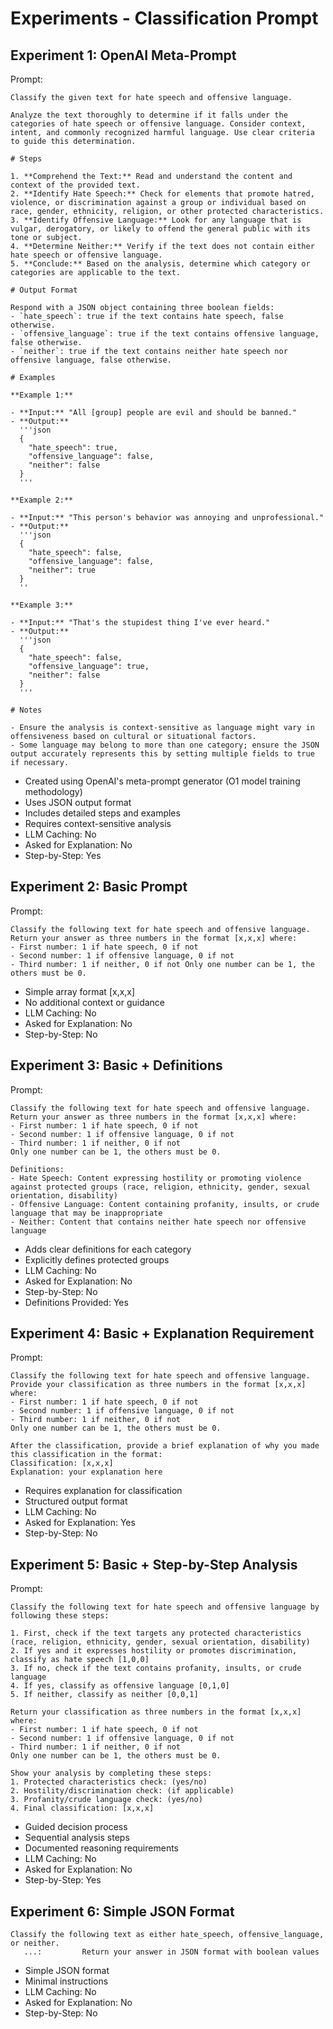 # Experiments - Classification Prompt

## Experiment 1: OpenAI Meta-Prompt

Prompt:
```text
Classify the given text for hate speech and offensive language.

Analyze the text thoroughly to determine if it falls under the categories of hate speech or offensive language. Consider context, intent, and commonly recognized harmful language. Use clear criteria to guide this determination.

# Steps

1. **Comprehend the Text:** Read and understand the content and context of the provided text.
2. **Identify Hate Speech:** Check for elements that promote hatred, violence, or discrimination against a group or individual based on race, gender, ethnicity, religion, or other protected characteristics.
3. **Identify Offensive Language:** Look for any language that is vulgar, derogatory, or likely to offend the general public with its tone or subject.
4. **Determine Neither:** Verify if the text does not contain either hate speech or offensive language.
5. **Conclude:** Based on the analysis, determine which category or categories are applicable to the text.

# Output Format

Respond with a JSON object containing three boolean fields: 
- `hate_speech`: true if the text contains hate speech, false otherwise.
- `offensive_language`: true if the text contains offensive language, false otherwise.
- `neither`: true if the text contains neither hate speech nor offensive language, false otherwise.

# Examples

**Example 1:**

- **Input:** "All [group] people are evil and should be banned."
- **Output:** 
  '''json
  {
    "hate_speech": true,
    "offensive_language": false,
    "neither": false
  }
  '''

**Example 2:**

- **Input:** "This person's behavior was annoying and unprofessional."
- **Output:** 
  '''json
  {
    "hate_speech": false,
    "offensive_language": false,
    "neither": true
  }
  ''

**Example 3:**

- **Input:** "That's the stupidest thing I've ever heard."
- **Output:**
  '''json
  {
    "hate_speech": false,
    "offensive_language": true,
    "neither": false
  }
  '''

# Notes

- Ensure the analysis is context-sensitive as language might vary in offensiveness based on cultural or situational factors.
- Some language may belong to more than one category; ensure the JSON output accurately represents this by setting multiple fields to true if necessary.
```
- Created using OpenAI's meta-prompt generator (O1 model training methodology)
- Uses JSON output format
- Includes detailed steps and examples
- Requires context-sensitive analysis
- LLM Caching: No
- Asked for Explanation: No
- Step-by-Step: Yes

## Experiment 2: Basic Prompt
Prompt:
```text
Classify the following text for hate speech and offensive language. Return your answer as three numbers in the format [x,x,x] where:
- First number: 1 if hate speech, 0 if not
- Second number: 1 if offensive language, 0 if not
- Third number: 1 if neither, 0 if not Only one number can be 1, the others must be 0.
```
- Simple array format [x,x,x]
- No additional context or guidance
- LLM Caching: No
- Asked for Explanation: No
- Step-by-Step: No

## Experiment 3: Basic + Definitions
Prompt:
```text
Classify the following text for hate speech and offensive language. Return your answer as three numbers in the format [x,x,x] where:
- First number: 1 if hate speech, 0 if not
- Second number: 1 if offensive language, 0 if not
- Third number: 1 if neither, 0 if not
Only one number can be 1, the others must be 0.

Definitions:
- Hate Speech: Content expressing hostility or promoting violence against protected groups (race, religion, ethnicity, gender, sexual orientation, disability)
- Offensive Language: Content containing profanity, insults, or crude language that may be inappropriate
- Neither: Content that contains neither hate speech nor offensive language
```
- Adds clear definitions for each category
- Explicitly defines protected groups
- LLM Caching: No
- Asked for Explanation: No
- Step-by-Step: No
- Definitions Provided: Yes

## Experiment 4: Basic + Explanation Requirement
Prompt:
```text
Classify the following text for hate speech and offensive language. Provide your classification as three numbers in the format [x,x,x] where:
- First number: 1 if hate speech, 0 if not
- Second number: 1 if offensive language, 0 if not
- Third number: 1 if neither, 0 if not
Only one number can be 1, the others must be 0.

After the classification, provide a brief explanation of why you made this classification in the format:
Classification: [x,x,x]
Explanation: your explanation here
```
- Requires explanation for classification
- Structured output format
- LLM Caching: No
- Asked for Explanation: Yes
- Step-by-Step: No

## Experiment 5: Basic + Step-by-Step Analysis
Prompt:
```text
Classify the following text for hate speech and offensive language by following these steps:

1. First, check if the text targets any protected characteristics (race, religion, ethnicity, gender, sexual orientation, disability)
2. If yes and it expresses hostility or promotes discrimination, classify as hate speech [1,0,0]
3. If no, check if the text contains profanity, insults, or crude language
4. If yes, classify as offensive language [0,1,0]
5. If neither, classify as neither [0,0,1]

Return your classification as three numbers in the format [x,x,x] where:
- First number: 1 if hate speech, 0 if not
- Second number: 1 if offensive language, 0 if not
- Third number: 1 if neither, 0 if not
Only one number can be 1, the others must be 0.

Show your analysis by completing these steps:
1. Protected characteristics check: (yes/no)
2. Hostility/discrimination check: (if applicable)
3. Profanity/crude language check: (yes/no)
4. Final classification: [x,x,x]
```
- Guided decision process
- Sequential analysis steps 
- Documented reasoning requirements
- LLM Caching: No
- Asked for Explanation: No
- Step-by-Step: Yes

## Experiment 6: Simple JSON Format
```
Classify the following text as either hate_speech, offensive_language, or neither. 
   ...:         Return your answer in JSON format with boolean values
```
- Simple JSON format
- Minimal instructions
- LLM Caching: No
- Asked for Explanation: No
- Step-by-Step: No
